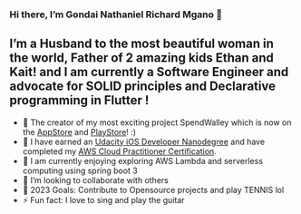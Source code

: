 ### Hi there, I’m Gondai Nathaniel Richard Mgano 👋
## I’m a Husband to the most beautiful woman in the world, Father of 2 amazing kids Ethan and Kait! and I am currently a Software Engineer and advocate for SOLID principles and Declarative programming in Flutter !
- 🔭 The creator of my most exciting project SpendWalley which is now on the [AppStore](https://apps.apple.com/tr/app/spendwalley/id6443815046) and [PlayStore](https://play.google.com/store/apps/details?id=za.co.get.SpendWalley.spend_walley&pli=1)! :)
- 🌱 I have earned an [Udacity iOS Developer Nanodegree](https://learn-preview.udacity.com/view-certificate/nd003) and have completed my [AWS Cloud Practitioner Certification](https://www.credly.com/badges/d2971603-01b0-489b-a7ae-afdfb6d67854).
- 🌱 I am currently enjoying exploring AWS Lambda and serverless computing using spring boot 3
- 👯 I’m looking to collaborate with others
- 🥅 2023 Goals:  Contribute to Opensource projects and play TENNIS lol
- ⚡ Fun fact: I love to sing and play the guitar

